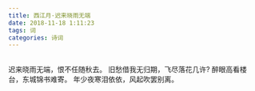 ```yaml
---
title: 西江月·迟来晓雨无端
date: 2018-11-18 1:11:23
tags: 词
categories: 诗词
---
```


<br>迟来晓雨无端，恨不任随秋去。
旧愁借我无归期，飞尽落花几许?
醉眼高看楼台，东城锦书难寄。
年少夜寒泪依依，风起吹罢别离。